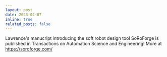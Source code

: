 ```yaml
---
layout: post
date: 2023-02-07
inline: true
related_posts: false
---
```



Lawrence's manucript introducing the soft robot design tool SoRoForge is published in Transactions on Automation Science and Engineering! More at  https://soroforge.com/